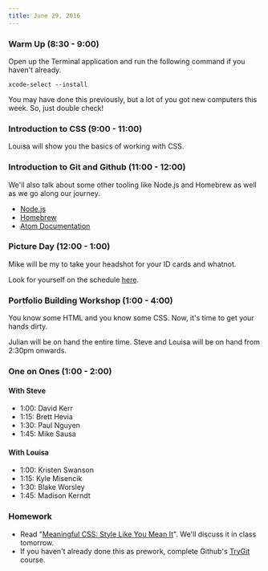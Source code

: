 ```yaml
---
title: June 29, 2016
---
```


### Warm Up (8:30 - 9:00)

Open up the Terminal application and run the following command if you haven't already.

```
xcode-select --install
```

You may have done this previously, but a lot of you got new computers this week. So, just double check!

### Introduction to CSS (9:00 - 11:00)

Louisa will show you the basics of working with CSS.

### Introduction to Git and Github (11:00 - 12:00)

We'll also talk about some other tooling like Node.js and Homebrew as well as we go along our journey.

- [Node.js](http://nodejs.org)
- [Homebrew](http://brew.sh)
- [Atom Documentation](https://atom.io/docs)

### Picture Day (12:00 - 1:00)

Mike will be my to take your headshot for your ID cards and whatnot.

Look for yourself on the schedule [here](https://docs.google.com/spreadsheets/d/1USY4taw5n8yAjNz3jXm3Ha3GVZka7CXMqCdp4Chzjg8/edit?usp=sharing).

### Portfolio Building Workshop (1:00 - 4:00)

You know some HTML and you know some CSS. Now, it's time to get your hands dirty.

Julian will be on hand the entire time. Steve and Louisa will be on hand from 2:30pm onwards.

### One on Ones (1:00 - 2:00)

#### With Steve

- 1:00: David Kerr
- 1:15: Brett Hevia
- 1:30: Paul Nguyen
- 1:45: Mike Sausa

#### With Louisa

- 1:00: Kristen Swanson
- 1:15: Kyle Misencik
- 1:30: Blake Worsley
- 1:45: Madison Kerndt

### Homework

- Read "[Meaningful CSS: Style Like You Mean It][meancss]". We'll discuss it in class tomorrow.
- If you haven't already done this as prework, complete Github's [TryGit][] course.

[TryGit]: https://try.github.io/levels/1/challenges/1
[meancss]: http://alistapart.com/article/meaningful-css-style-like-you-mean-it
